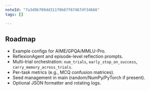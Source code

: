 ```yaml
---
noteId: "7a3d9b709dd311f0b67f67467df34666"
tags: []

---
```


## Roadmap

- Example configs for AIME/GPQA/MMLU-Pro.
- ReflexionAgent and episode-level reflection prompts.
- Multi-trial orchestration: `num_trials`, `early_stop_on_success`, `carry_memory_across_trials`.
- Per-task metrics (e.g., MCQ confusion matrices).
- Seed management in main (random/NumPy/PyTorch if present).
- Optional JSON formatter and rotating logs.


